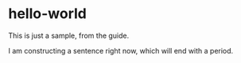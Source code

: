 # hello-world
This is just a sample, from the guide.

I am constructing a sentence right now, which will end with a period.
